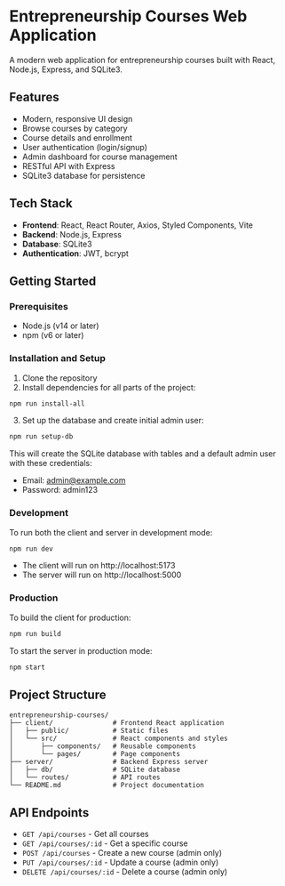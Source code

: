 # Entrepreneurship Courses Web Application

A modern web application for entrepreneurship courses built with React, Node.js, Express, and SQLite3.

## Features

- Modern, responsive UI design
- Browse courses by category
- Course details and enrollment
- User authentication (login/signup)
- Admin dashboard for course management
- RESTful API with Express
- SQLite3 database for persistence

## Tech Stack

- **Frontend**: React, React Router, Axios, Styled Components, Vite
- **Backend**: Node.js, Express
- **Database**: SQLite3
- **Authentication**: JWT, bcrypt

## Getting Started

### Prerequisites

- Node.js (v14 or later)
- npm (v6 or later)

### Installation and Setup

1. Clone the repository
2. Install dependencies for all parts of the project:

```bash
npm run install-all
```

3. Set up the database and create initial admin user:

```bash
npm run setup-db
```

This will create the SQLite database with tables and a default admin user with these credentials:
- Email: admin@example.com
- Password: admin123

### Development

To run both the client and server in development mode:

```bash
npm run dev
```

- The client will run on http://localhost:5173
- The server will run on http://localhost:5000

### Production

To build the client for production:

```bash
npm run build
```

To start the server in production mode:

```bash
npm start
```

## Project Structure

```
entrepreneurship-courses/
├── client/               # Frontend React application
│   ├── public/           # Static files
│   └── src/              # React components and styles
│       ├── components/   # Reusable components
│       └── pages/        # Page components
├── server/               # Backend Express server
│   ├── db/               # SQLite database
│   └── routes/           # API routes
└── README.md             # Project documentation
```

## API Endpoints

- `GET /api/courses` - Get all courses
- `GET /api/courses/:id` - Get a specific course
- `POST /api/courses` - Create a new course (admin only)
- `PUT /api/courses/:id` - Update a course (admin only)
- `DELETE /api/courses/:id` - Delete a course (admin only)
